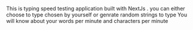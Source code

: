 This is typing speed testing application built with NextJs .
you can either choose to type chosen by yourself or genrate random strings to type
You will know about your words per minute and characters per minute
